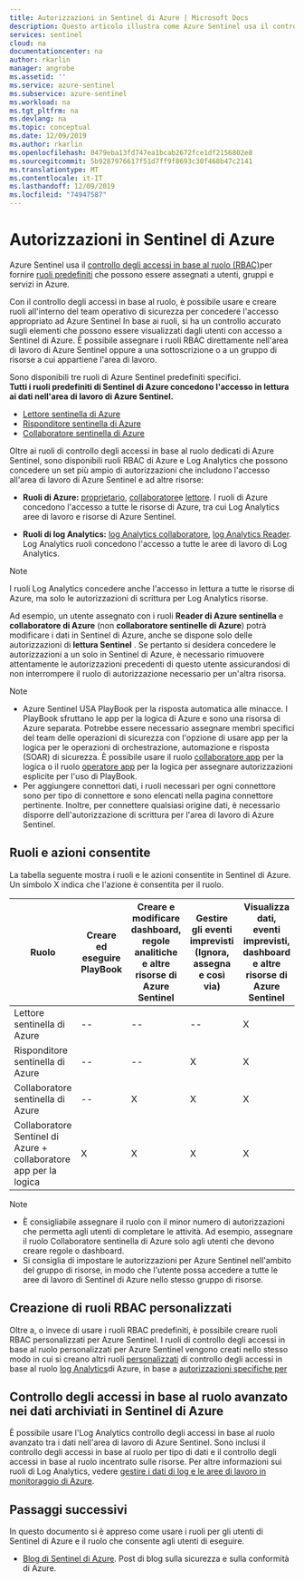 ```yaml
---
title: Autorizzazioni in Sentinel di Azure | Microsoft Docs
description: Questo articolo illustra come Azure Sentinel usa il controllo degli accessi in base al ruolo per assegnare autorizzazioni agli utenti e identifica le azioni consentite per ogni ruolo.
services: sentinel
cloud: na
documentationcenter: na
author: rkarlin
manager: angrobe
ms.assetid: ''
ms.service: azure-sentinel
ms.subservice: azure-sentinel
ms.workload: na
ms.tgt_pltfrm: na
ms.devlang: na
ms.topic: conceptual
ms.date: 12/09/2019
ms.author: rkarlin
ms.openlocfilehash: 0479eba13fd747ea1bcab2672fce1df2156802e8
ms.sourcegitcommit: 5b9287976617f51d7ff9f8693c30f468b47c2141
ms.translationtype: MT
ms.contentlocale: it-IT
ms.lasthandoff: 12/09/2019
ms.locfileid: "74947587"
---
```

# <a name="permissions-in-azure-sentinel"></a>Autorizzazioni in Sentinel di Azure

Azure Sentinel usa il [controllo degli accessi in base al ruolo (RBAC)](../role-based-access-control/role-assignments-portal.md)per fornire [ruoli predefiniti](../role-based-access-control/built-in-roles.md) che possono essere assegnati a utenti, gruppi e servizi in Azure.

Con il controllo degli accessi in base al ruolo, è possibile usare e creare ruoli all'interno del team operativo di sicurezza per concedere l'accesso appropriato ad Azure Sentinel In base ai ruoli, si ha un controllo accurato sugli elementi che possono essere visualizzati dagli utenti con accesso a Sentinel di Azure. È possibile assegnare i ruoli RBAC direttamente nell'area di lavoro di Azure Sentinel oppure a una sottoscrizione o a un gruppo di risorse a cui appartiene l'area di lavoro.

Sono disponibili tre ruoli di Azure Sentinel predefiniti specifici.  
**Tutti i ruoli predefiniti di Sentinel di Azure concedono l'accesso in lettura ai dati nell'area di lavoro di Azure Sentinel.**
- [Lettore sentinella di Azure](../role-based-access-control/built-in-roles.md#azure-sentinel-reader)
- [Risponditore sentinella di Azure](../role-based-access-control/built-in-roles.md#azure-sentinel-responder)
- [Collaboratore sentinella di Azure](../role-based-access-control/built-in-roles.md#azure-sentinel-contributor)

Oltre ai ruoli di controllo degli accessi in base al ruolo dedicati di Azure Sentinel, sono disponibili ruoli RBAC di Azure e Log Analytics che possono concedere un set più ampio di autorizzazioni che includono l'accesso all'area di lavoro di Azure Sentinel e ad altre risorse:

- **Ruoli di Azure:** [proprietario](../role-based-access-control/built-in-roles.md#owner), [collaboratore](../role-based-access-control/built-in-roles.md#contributor)e [lettore](../role-based-access-control/built-in-roles.md#reader). I ruoli di Azure concedono l'accesso a tutte le risorse di Azure, tra cui Log Analytics aree di lavoro e risorse di Azure Sentinel.

-   **Ruoli di log Analytics:** [log Analytics collaboratore](../role-based-access-control/built-in-roles.md#log-analytics-contributor), [log Analytics Reader](../role-based-access-control/built-in-roles.md#log-analytics-reader). Log Analytics ruoli concedono l'accesso a tutte le aree di lavoro di Log Analytics. 

> [!NOTE]
> I ruoli Log Analytics concedere anche l'accesso in lettura a tutte le risorse di Azure, ma solo le autorizzazioni di scrittura per Log Analytics risorse.


Ad esempio, un utente assegnato con i ruoli **Reader di Azure sentinella** e **collaboratore di Azure** (non **collaboratore sentinelle di Azure**) potrà modificare i dati in Sentinel di Azure, anche se dispone solo delle autorizzazioni di **lettura Sentinel** . Se pertanto si desidera concedere le autorizzazioni a un solo in Sentinel di Azure, è necessario rimuovere attentamente le autorizzazioni precedenti di questo utente assicurandosi di non interrompere il ruolo di autorizzazione necessario per un'altra risorsa.

> [!NOTE]
>- Azure Sentinel USA PlayBook per la risposta automatica alle minacce. I PlayBook sfruttano le app per la logica di Azure e sono una risorsa di Azure separata. Potrebbe essere necessario assegnare membri specifici del team delle operazioni di sicurezza con l'opzione di usare app per la logica per le operazioni di orchestrazione, automazione e risposta (SOAR) di sicurezza. È possibile usare il ruolo [collaboratore app](../role-based-access-control/built-in-roles.md#logic-app-contributor) per la logica o il ruolo [operatore app](../role-based-access-control/built-in-roles.md#logic-app-operator) per la logica per assegnare autorizzazioni esplicite per l'uso di PlayBook.
>- Per aggiungere connettori dati, i ruoli necessari per ogni connettore sono per tipo di connettore e sono elencati nella pagina connettore pertinente. Inoltre, per connettere qualsiasi origine dati, è necessario disporre dell'autorizzazione di scrittura per l'area di lavoro di Azure Sentinel.



## <a name="roles-and-allowed-actions"></a>Ruoli e azioni consentite

La tabella seguente mostra i ruoli e le azioni consentite in Sentinel di Azure. Un simbolo X indica che l'azione è consentita per il ruolo.

| Ruolo | Creare ed eseguire PlayBook| Creare e modificare dashboard, regole analitiche e altre risorse di Azure Sentinel | Gestire gli eventi imprevisti (Ignora, assegna e così via) | Visualizza dati, eventi imprevisti, dashboard e altre risorse di Azure Sentinel |
|--- |---|---|---|---|
| Lettore sentinella di Azure | -- | -- | -- | X |
| Risponditore sentinella di Azure|--|--| X | X |
| Collaboratore sentinella di Azure | -- | X | X | X |
| Collaboratore Sentinel di Azure + collaboratore app per la logica | X | X | X | X |


> [!NOTE]
> - È consigliabile assegnare il ruolo con il minor numero di autorizzazioni che permetta agli utenti di completare le attività. Ad esempio, assegnare il ruolo Collaboratore sentinella di Azure solo agli utenti che devono creare regole o dashboard.
> - Si consiglia di impostare le autorizzazioni per Azure Sentinel nell'ambito del gruppo di risorse, in modo che l'utente possa accedere a tutte le aree di lavoro di Sentinel di Azure nello stesso gruppo di risorse.
>
## <a name="building-custom-rbac-roles"></a>Creazione di ruoli RBAC personalizzati

Oltre a, o invece di usare i ruoli RBAC predefiniti, è possibile creare ruoli RBAC personalizzati per Azure Sentinel. I ruoli di controllo degli accessi in base al ruolo personalizzati per Azure Sentinel vengono creati nello stesso modo in cui si creano altri ruoli [personalizzati](../role-based-access-control/custom-roles-rest.md#create-a-custom-role) di controllo degli accessi in base al ruolo [log Analytics](../role-based-access-control/resource-provider-operations.md#microsoftoperationalinsights)di Azure, in base a [autorizzazioni specifiche per](../role-based-access-control/resource-provider-operations.md#microsoftsecurityinsights)

## <a name="advanced-rbac-on-the-data-you-store-in-azure-sentinel"></a>Controllo degli accessi in base al ruolo avanzato nei dati archiviati in Sentinel di Azure
  
È possibile usare l'Log Analytics controllo degli accessi in base al ruolo avanzato tra i dati nell'area di lavoro di Azure Sentinel. Sono inclusi il controllo degli accessi in base al ruolo per tipo di dati e il controllo degli accessi in base al ruolo incentrato sulle risorse. Per altre informazioni sui ruoli di Log Analytics, vedere [gestire i dati di log e le aree di lavoro in monitoraggio di Azure](../azure-monitor/platform/manage-access.md#manage-access-using-workspace-permissions).

## <a name="next-steps"></a>Passaggi successivi
In questo documento si è appreso come usare i ruoli per gli utenti di Sentinel di Azure e il ruolo che consente agli utenti di eseguire.

* [Blog di Sentinel di Azure](https://aka.ms/azuresentinelblog). Post di blog sulla sicurezza e sulla conformità di Azure.
